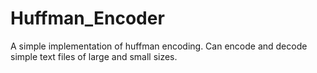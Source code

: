 # Huffman_Encoder
A simple implementation of huffman encoding. Can encode and decode simple text files of large and small sizes.
